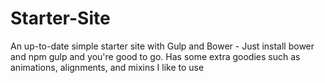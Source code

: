 # Starter-Site
An up-to-date simple starter site with Gulp and Bower - Just install bower and npm gulp and you're good to go. Has some extra goodies such as animations, alignments, and mixins I like to use
